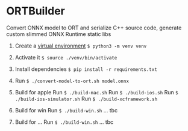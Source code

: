 # ORTBuilder

Convert ONNX model to ORT and serialize C++ source code, generate custom slimmed ONNX Runtime static libs

1. Create a [virtual environment](https://packaging.python.org/tutorials/installing-packages/#creating-virtual-environments) `$ python3 -m venv venv`

2. Activate it `$ source ./venv/bin/activate`

3. Install dependencies `$ pip install -r requirements.txt`

4. Run `$ ./convert-model-to-ort.sh model.onnx`

5. Build for apple
   Run `$ ./build-mac.sh`
   Run `$ ./build-ios.sh`
   Run `$ ./build-ios-simulator.sh`
   Run `$ ./build-xcframework.sh`

6. Build for win
   Run `$ ./build-win.sh`
   ... tbc

7. Build for ...
   Run `$ ./build-win.sh`
   ... tbc